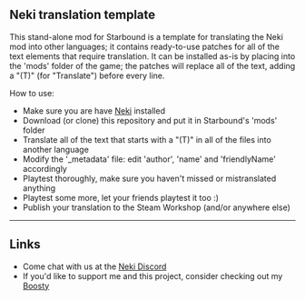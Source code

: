 ## Neki translation template

This stand-alone mod for Starbound is a template for translating the Neki mod into other languages; it contains ready-to-use patches for all of the text elements that require translation.
It can be installed as-is by placing into the 'mods' folder of the game; the patches will replace all of the text, adding a "(T)" (for "Translate") before every line.

How to use:
- Make sure you are have [Neki](https://github.com/hyperjuni/Neki) installed
- Download (or clone) this repository and put it in Starbound's 'mods' folder
- Translate all of the text that starts with a "(T)" in all of the files into another language
- Modify the '_metadata' file: edit 'author', 'name' and 'friendlyName' accordingly
- Playtest thoroughly, make sure you haven't missed or mistranslated anything
- Playtest some more, let your friends playtest it too :)
- Publish your translation to the Steam Workshop (and/or anywhere else)

---
## Links

* Come chat with us at the [Neki Discord](https://discord.gg/R6tfkazYgb)
* If you'd like to support me and this project, consider checking out my [Boosty](https://boosty.to/hyperjuni/donate)
  
